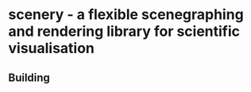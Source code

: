 # scenery - a flexible scenegraphing and rendering library for scientific visualisation

## Building